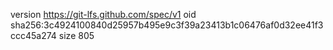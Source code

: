 version https://git-lfs.github.com/spec/v1
oid sha256:3c4924100840d25957b495e9c3f39a23413b1c06476af0d32ee41f3ccc45a274
size 805
